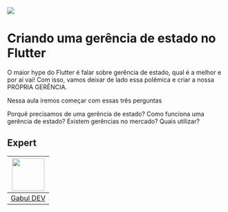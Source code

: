 <img src="https://storage.googleapis.com/golden-wind/experts-club/capa-github.svg" />

# Criando uma gerência de estado no Flutter

O maior hype do Flutter é falar sobre gerência de estado, qual é a melhor e por aí vai! Com isso, vamos deixar de lado essa polêmica e criar a nossa PRÓPRIA GERÊNCIA.

Nessa aula iremos começar com essas três perguntas

Porquê precisamos de uma gerência de estado?
Como funciona uma gerência de estado?
Existem gerências no mercado? Quais utilizar?

## Expert

| [<img src="https://avatars.githubusercontent.com/u/32063378?s=460&u=6720dd978cc0757ee58a3fefb1f0f073896deb32&v=4" width="75px;"/>](https://github.com/diego3g) |
| :------------------------------------------------------------------------------------------------------------------------------------------------------------: |
|                                                            [Gabul DEV](https://github.com/gabuldev)                                                            |
